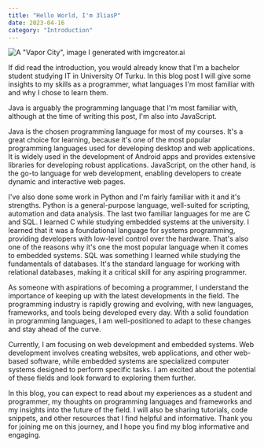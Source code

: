 ```yaml
---
title: "Hello World, I'm 3liasP"
date: 2023-04-16
category: "Introduction"
---
```


![A "Vapor City", image I generated with imgcreator.ai](/personal-page/docs/assets/img/vapor-city.png)

If did read the introduction, you would already know that I'm a bachelor student studying IT in University Of Turku. In this blog post I will give some insights to my skills as a programmer, what languages I'm most familiar with and why I chose to learn them.

Java is arguably the programming language that I'm most familiar with, although at the time of writing this post, I'm also into JavaScript.

Java is the chosen programming language for most of my courses. It's a great choice for learning, because it's one of the most popular programming languages used for developing desktop and web applications. It is widely used in the development of Android apps and provides extensive libraries for developing robust applications. JavaScript, on the other hand, is the go-to language for web development, enabling developers to create dynamic and interactive web pages.

I've also done some work in Python and I'm fairly familiar with it and it's strengths. Python is a general-purpose language, well-suited for scripting, automation and data analysis. The last two familiar languages for me are C and SQL. I learned C while studying embedded systems at the university. I learned that it was a foundational language for systems programming, providing developers with low-level control over the hardware. That's also one of the reasons why it's one the most popular language when it comes to embedded systems. SQL was something I learned while studying the fundamentals of databases. It's the standard language for working with relational databases, making it a critical skill for any aspiring programmer.

As someone with aspirations of becoming a programmer, I understand the importance of keeping up with the latest developments in the field. The programming industry is rapidly growing and evolving, with new languages, frameworks, and tools being developed every day. With a solid foundation in programming languages, I am well-positioned to adapt to these changes and stay ahead of the curve.

Currently, I am focusing on web development and embedded systems. Web development involves creating websites, web applications, and other web-based software, while embedded systems are specialized computer systems designed to perform specific tasks. I am excited about the potential of these fields and look forward to exploring them further.

In this blog, you can expect to read about my experiences as a student and programmer, my thoughts on programming languages and frameworks and my insights into the future of the field. I will also be sharing tutorials, code snippets, and other resources that I find helpful and informative. Thank you for joining me on this journey, and I hope you find my blog informative and engaging.
